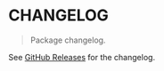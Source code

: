 # CHANGELOG

> Package changelog.

See [GitHub Releases](https://github.com/stdlib-js/stats-incr-mpcorr2/releases) for the changelog.